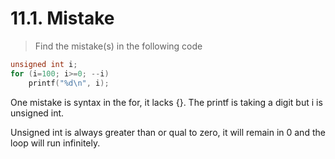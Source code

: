 # 11.1. Mistake

> Find the mistake(s) in the following code

```c++
unsigned int i;
for (i=100; i>=0; --i)
    printf("%d\n", i);
```

One mistake is syntax in the for, it lacks {}. The printf is taking a digit but i is unsigned int.

Unsigned int is always greater than or qual to zero, it will remain in 0 and the loop will run infinitely.
